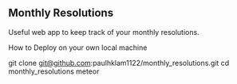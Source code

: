 ## Monthly Resolutions

Useful web app to keep track of your monthly resolutions.

How to Deploy on your own local machine

git clone git@github.com:paulhklam1122/monthly_resolutions.git
cd monthly_resolutions
meteor
